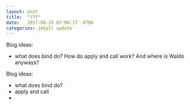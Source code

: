 ```yaml
---
layout: post
title:  "???"
date:   2017-06-25 07:00:17 -0700
categories: jekyll update
---
```


Blog ideas:  
- what does bind do? How do apply and call work?  And where is Waldo anyways?



Blog ideas:  
- what does bind do?
- apply and call
- 



[jekyll-docs]: http://jekyllrb.com/docs/home
[jekyll-gh]:   https://github.com/jekyll/jekyll
[jekyll-talk]: https://talk.jekyllrb.com/
